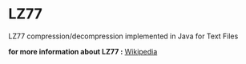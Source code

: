 # LZ77
LZ77 compression/decompression implemented in Java for Text Files

 **for more information about LZ77 :**
      [Wikipedia](https://en.wikipedia.org/wiki/LZ77_and_LZ78#LZ77)
  
  
